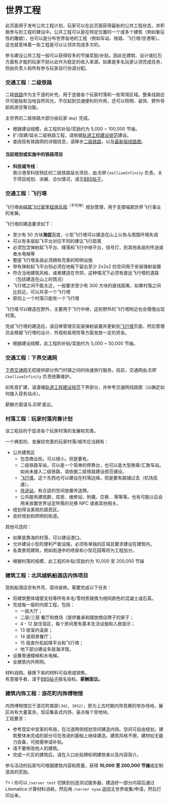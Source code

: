 # 世界工程

此页面用于发布公共工程计划，玩家可以在此页面获得最新的公共工程状态，并积极参与到工程的建设中。公共工程可以是在特定位置的一个或多个建筑（例如象征性的雕塑），也可以是分布世界各地的工程（例如车站、铁路、飞行塔/空港等）。这也就意味着一些工程是可以认领并完成多次的。

参与建设公共工程一般可以获得较多的节操奖励/补贴，因此在建筑、设计或红石方面有才能的玩家不妨以此作为稳定的收入来源。如果是多名玩家认领完成任务，则由负责人和所有参与玩家自行协调分配。

### 交通工程：二级铁路

二级[铁路](nyaa/projects/railway)作为主干道的补充，用于连接各个玩家村落和一些常用区域。整条线路应尽可能贴和当地自然风光，不仅起到交通便利的作用，还可以照明、装饰、野外导航和游览等功能。

主世界的二级铁路大部分由玩家 `dmql` 完成。

* 根据建设规模，此工程的补贴/奖励约为 5,000 ~ 100,000 节操。
* 扩/改建/延长二级铁路工程，请依据[轨道工程建设规范](space/building/railway-construction-standard.md)建设。
* 查阅现有铁路网的详细信息，请移步[二级铁路](space/map-navi/railway-overworld-dmql)，以及[最新版线路图](space/map-navi/railway-universal-Ceallium)。

#### 当前规划或实施中的铁路项目
- **科技城专线**：  
南沙港至科技特区的二级铁路延长项目，由*无限 `CealliumInfinity`* 负责。关于项目规划、进展、合伙情况，请见[BBS帖子](https://bbs.nyaa.cat/d/1483/15 "好耶是新坑/ 主世界「科技城专线」工程规划、建设进度及合伙邀请")。

### 交通工程：飞行塔

飞行塔由[喵窝飞行家里程俱乐部](space/nfmc)<sup>（不可用）</sup>规划管理，用于支撑喵窝世界飞行事业的发展。

飞行塔的建造要求如下：

- 至少有 50 方块**海拔**高度，小型飞行塔可以建造在山上以免与周围环境失调
- 可以有多层起飞平台对应不同的建议飞行距离
- 必须包含弹射起飞平台、降落和飞行中继平台，信号灯，到其他各层的传送或者水电梯等
- 整座飞行塔各层必须拥有完善的照明设施
- 带有弹射起飞平台则必须在地板下留出至少 2x2x2 的空间用于安装弹射装置
- 符合当地建筑风格，或者建造在市郊，这种情况下必须有直达飞行塔的道路（包括建造在山上的情况）
- 飞行塔之间不能太近，一般要求至少有 300 方块的直线距离，如果村落之间比较近，可以共享一个飞行塔
- 原则上一个村落只能有一个飞行塔

飞行塔*可以*建造在野外，主要用于飞行中继，这些野外的飞行塔附近也会慢慢出现村落。

完成飞行塔的建造后，请召唤管理员安装弹射装置并更新到[飞行塔](nyaa/projects/airline.md)页面，然后管理员会根据飞行塔的设计、外观和易用性等方面发放一定的资金。

* 根据建设规模，此工程的补贴/奖励约为 5,000 ~ 50,000 节操。

### 交通工程：下界交通网
[下界交通网](nyaa/projects/nether-traffic.md)无偿提供部分热门村镇之间的快速旅行服务。目前，交通网由*无限 `CealliumInfinity`* 负责统筹维护。

如有意扩建，请遵循[轨道工程建设规范](space/building/railway-construction-standard?id=%e4%ba%8c%e3%80%81%e4%b8%8b%e7%95%8c%e4%ba%a4%e9%80%9a%e7%bd%91%e9%83%a8%e5%88%86)下界部分，并参考交通网线路图（以确定如何接入现有站点）。

薪酬方面请与*无限* 面议。

### 村落工程：玩家村落完善计划

该工程目的于促进各个玩家村落的发展和完善。

一个典型的、发展较完善的玩家村落/城市应当拥有：

- 公共建筑区
  - 包含商业街。可以很小，但是要有。
  - 二级铁路车站，可以是一个简单的停靠台，也可以是大型换乘/汇聚车站。如尚未接入二级铁路，请依据二级铁路建设规范铺设。
  - [飞行塔](nyaa/projects/airline)，这个东西也可以建设在村落边缘，但是要有路铺过去（机场高速）。
  - [传送站](nyaa/projects/teleport-center)，有合适的空间放置传送牌。
  - 公共服务建筑群，库房、维修站、附魔、交换… 等等等。也有可能以后会用来放置世界设定所需的兑换 NPC 或者其他相关。
- 规划得当美观的居民区。
- 良好规划和照明的街道。

其他可选的：

- 如果是靠海的村落，可以建设港口。
- 允许建设小型的便利产能设施，必须有单独的区域且要求建设在建筑内。
- 各类景观建筑，例如街道中的喷泉和小型花园等将为工程加分。

* 根据村落的规模，此工程的补贴/奖励约为 10,000 至 200,000 节操

### 建筑工程：北风城帆船酒店内饰项目
现帆船酒店空有外壳，亟待装修。需要完成以下任务：
- 将建筑整体墙壁支柱等所有羊毛/雪材质替换为相同颜色的混凝土或石英。
- 完成每一层的内部工程，包括：
  + 一层大厅；
  + 二层/三层 餐厅和商场（提供餐桌和摆放商店牌子的架子；
  + 4 - 12 层住宿区，每个房间里有基本生活设施和入居提示；
  + 13 层室内温泉；
  + 14 层观景餐厅；
  + 15 层直升机起降平台和飞行塔；
  + 地下部分建设多层海洋馆。
- 设置普通楼梯和水电梯。
- 全建筑内外照明。

材料自购。替换下来的材料可自用或销售。  
有意接手者，请于[BBS帖子](https://bbs.nyaa.cat/d/1342--)报名投标。**薪酬面议。**

### 建筑内饰工程：浪花町内饰博物馆

内饰博物馆位于浪花町南部`(342, 3032)`，原为上古时期内饰竞赛的举办场地，展区尚有大量富余。现征集各式内饰，装点每个空地块。  
工程要求：

- 参考现实中宜家的布局，在过道两侧规划空间建造内饰。空间可自由规划，建筑整体未完成的部分可在改进的基础上继续建造。建筑风格不限，建材如无能力自备，可按需申请补贴。
- 请不要修改他人的建筑。
- 完成一片区的建筑后，请在入口处贴牌标明建筑者以及内容简介。

参与活动的玩家均可根据建筑内容和质量，获得 **10,000 至 200,000 节操**或定制道具的奖励。

?> :information_source: 你可以 `/server test` 切换到创造测试服务器，建造好一部分内容后通过 Litematica 计算材料消耗，然后再 `/server nyaa` 返回主世界收集/申请，然后打印出来。